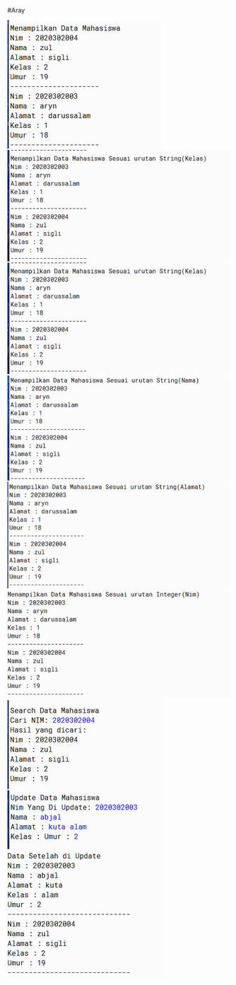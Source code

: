 #Aray

[![N|solid](https://github.com/FATHIN05/fathin0005/blob/master/gambar%201.png)](https://github.com/FATHIN05/fathin0005/blob/master/gambar%201.png)
[![N|solid](https://github.com/FATHIN05/fathin0005/blob/master/gambar%202.png)](https://github.com/FATHIN05/fathin0005/blob/master/gambar%202.png)
[![N|solid](https://github.com/FATHIN05/fathin0005/blob/master/gambar%203.png)](https://github.com/FATHIN05/fathin0005/blob/master/gambar%203.png)
[![N|solid](https://github.com/FATHIN05/fathin0005/blob/master/gambar%204.png)](https://github.com/FATHIN05/fathin0005/blob/master/gambar%204.png)
[![N|solid](https://github.com/FATHIN05/fathin0005/blob/master/gambar%205.png)](https://github.com/FATHIN05/fathin0005/blob/master/gambar%205.png)
[![N|solid](https://github.com/FATHIN05/fathin0005/blob/master/gambar%206.png)](https://github.com/FATHIN05/fathin0005/blob/master/gambar%206.png)
[![N|solid](https://github.com/FATHIN05/fathin0005/blob/master/gambar%207.png)](https://github.com/FATHIN05/fathin0005/blob/master/gambar%207.png)
[![N|solid](https://github.com/FATHIN05/fathin0005/blob/master/gambar%208.png)](https://github.com/FATHIN05/fathin0005/blob/master/gambar%208.png)
[![N|solid](https://github.com/FATHIN05/fathin0005/blob/master/gambar%209.png)](https://github.com/FATHIN05/fathin0005/blob/master/gambar%209.png)


